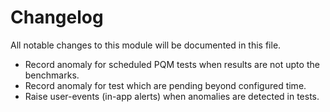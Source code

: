 
# Changelog
All notable changes to this module will be documented in this file.

- Record anomaly for scheduled PQM tests when results are not upto the benchmarks.
- Record anomaly for test which are pending beyond configured time.
- Raise user-events (in-app alerts) when anomalies are detected in tests.


